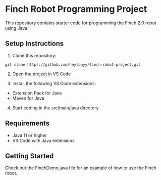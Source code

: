 # Finch Robot Programming Project

This repository contains starter code for programming the Finch 2.0 robot using Java.

## Setup Instructions

1. Clone this repository: 
```
git clone https://github.com/heytonyy/finch-robot-project.git
```

2. Open the project in VS Code

3. Install the following VS Code extensions:
- Extension Pack for Java
- Maven for Java

4. Start coding in the src/main/java directory

## Requirements

- Java 11 or higher
- VS Code with Java extensions

## Getting Started

Check out the FinchDemo.java file for an example of how to use the Finch robot.